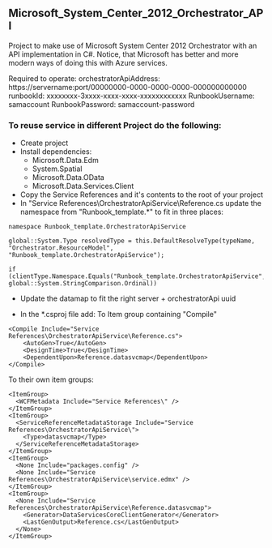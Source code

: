 ## Microsoft_System_Center_2012_Orchestrator_API
Project to make use of Microsoft System Center 2012 Orchestrator with an API implementation in C#. Notice, that Microsoft has better and more modern ways of doing this with Azure services.

Required to operate:
orchestratorApiAddress: https://servername:port/00000000-0000-0000-0000-000000000000
runbookId: xxxxxxxx-3xxxx-xxxx-xxxx-xxxxxxxxxxxx
RunbookUsername: samaccount
RunbookPassword: samaccount-password

### To reuse service in different Project do the following:
* Create project
* Install dependencies:
	* Microsoft.Data.Edm
	* System.Spatial
	* Microsoft.Data.OData 
	* Microsoft.Data.Services.Client
* Copy the Service References and it's contents to the root of your project
* In "Service References\OrchestratorApiService\Reference.cs update the namespace from "Runbook_template.*" to fit in three places:
```
namespace Runbook_template.OrchestratorApiService
```
```
global::System.Type resolvedType = this.DefaultResolveType(typeName, "Orchestrator.ResourceModel", "Runbook_template.OrchestratorApiService");
```
```
if (clientType.Namespace.Equals("Runbook_template.OrchestratorApiService", global::System.StringComparison.Ordinal))
```

* Update the datamap to fit the right server + orchestratorApi uuid

* In the *.csproj file add:
To Item group containing "Compile"
```
<Compile Include="Service References\OrchestratorApiService\Reference.cs">
    <AutoGen>True</AutoGen>
    <DesignTime>True</DesignTime>
	<DependentUpon>Reference.datasvcmap</DependentUpon>
</Compile>
```

To their own item groups:
```
<ItemGroup>
  <WCFMetadata Include="Service References\" />
</ItemGroup>
<ItemGroup>
  <ServiceReferenceMetadataStorage Include="Service References\OrchestratorApiService\">
    <Type>datasvcmap</Type>
  </ServiceReferenceMetadataStorage>
</ItemGroup>
<ItemGroup>
  <None Include="packages.config" />
  <None Include="Service References\OrchestratorApiService\service.edmx" />
</ItemGroup>
<ItemGroup>
  <None Include="Service References\OrchestratorApiService\Reference.datasvcmap">
    <Generator>DataServicesCoreClientGenerator</Generator>
	<LastGenOutput>Reference.cs</LastGenOutput>
  </None>
</ItemGroup>
```